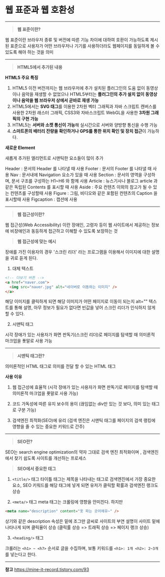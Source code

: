# 웹 표준과 웹 호환성

<hr/>

> **웹 표준이란?**

웹 표준이란 브라우저 종류 및 버전에 따른 기능 차이에 대하여 호환이 가능하도록 제시된 표준으로 사용자가 어떤 브라우저나 기기를 사용하더라도 웹페이지를 동일하게 볼 수 있도록 해야 하는 것을 의미

<hr/>

> **HTML5에서 추가된 내용**

**HTML5 주요 특징**

1. HTML5 이전 버전까지는 웹 브라우저에 추가 설치된 플러그인의 도움 없이 동영상이나 음악을 재생할 수 없었으나 HTML5부터는 **플러그인의 추가 설치 없이 동영상이나 음악을 웹 브라우저 상에서 곧바로 재생 가능**
2. HTML5에서는 **SVG 태그**를 이용한 2차원 벡터 그래픽과 자바 스크립트 캔버스를 사용한 2차원 래스터 그래픽, CSS3와 자바스크립트 WebGL을 사용한 **3차원 그래픽의 구현 가능**
3. HTML5는 **서버와 소켓 통신이 가능**해 실시간으로 서버와 양방향 통신을 수행 가능
4. **스마트폰의 배터리 잔량을 확인하거나 GPS를 통한 위치 확인 및 장치 접근**이 가능하다.

**새로운 Element**

새롭게 추가된 엘리먼트로 시맨틱한 요소들이 많이 추가

Header : 문서의 Header 를 나타낼 때 사용
Footer : 문서의 Footer 를 나타낼 때 사용
Nav : 문서내에 Navigation 요소가 있을 때 사용
Section : 문서의 영역을 구성하며, 문서 구조를 구성하는 H1~H6 와 함께 사용
Article : 뉴스기사나 블로그 article 과 같은 독립된 Contents 를 표시할 때 사용
Aside : 주요 컨텐츠 이외의 참고가 될 수 있는 컨텐츠를 구성할때 사용
Figure : 그림, 비디오와 같은 포함된 컨텐츠의 Caption 을 표시할때 사용
Figcaption : 캡션에 사용

<hr />

> **웹 접근성이란?**

웹 접근성(Web Accessibility) 이란 장애인, 고령자 등이 웹 사이트에서 제공하는 정보에 비장애인과 동등하게 접근하고 이해할 수 있도록 보장하는 것

> **웹 접근성에 맞는 예시**

장애를 가진 이용자의 경우 '스크린 리더' 라는 프로그램을 이용해서 이미지에 대한 설명을 귀로 듣게 된다.

1. 대체 텍스트

```html
<!-- 더보기 버튼 -->
<a href="naver.com">
  <img src="naver.jpg" alt="네이버로 이동하는 이미지" />
</a>
```

해당 이미지를 클릭하게 되면 해당 이미지가 어떤 페이지로 이동이 되는지 alt="" 텍스트를 통해 설명, 아무 정보가 필요가 없다면 빈값을 넣어 스크린 리더가 인식하지 않게 할 수 있다.

2. 시맨틱 태그

시각 장애가 있는 사용자가 화면 판독기(스크린 리더)로 페이지를 탐색할 때 의미론적 마크업을 푯말로 사용 가능

<hr />

> **시맨틱 태그란?**

의미론적인 HTML 태그로 의미를 전달 할 수 있는 HTML 태그

**사용 이유**

1. 웹 접근성에 효율적
   (시각 장애가 있는 사용자가 화면 판독기로 페이지를 탐색할 때 의미론적 마크업을 푯말로 사용 가능)

2. 코드 가독성에 따른 유지 보수의 용이
   (끊임없는 div만 있는 것 보다, 의미 있는 태그로 구분 가능)

3. 검색엔진 최적화(SEO)에 유리
   (검색 엔진은 시맨틱 태그를 페이지의 검색 랭킹에 영향을 줄 수 있는 중요한 키워드로 간주)

<hr />

> **SEO란?**

SEO는 search engine optimization의 약자 그대로 검색 엔진 최적화이며 , 검색엔진에서 찾기 쉽도록 사이트를 개선하는 프로세스

> **SEO에서 중요한 태그**

1. `<title/>` 태그
   타이틀 태그는 제목을 나타내는 태그로 검색엔진에서 가장 중요한 요소, SEO 키워드를 해당 태그에 넣게 되면 유저가 클릭할 확률과 검색엔진 랭크도 상승

2. `<meta/>` 태그
   meta 태그는 크롤링에 영향을 안미친다. 하지만

```html
<meta name="description" content="옷 파는 곳이에유~" />
```

상기와 같은 description 속성은 밑에 조그만 글씨로 사이트의 부연 설명이 사이트 밑에 나타나게 되며 클릭율이 상승
(클릭률 상승 => 트래픽 상승 => 페이지 랭크 상승)

3. `<heading/>` 태그

크롤러는 `<h1> ~ <h7>` 순서로 글을 수집하며, 보통 키워드를 `<h1>: 1개 <h2>: 2~3개`를 넣는다고 한다.

<hr />

**참고**
https://mine-it-record.tistory.com/93
